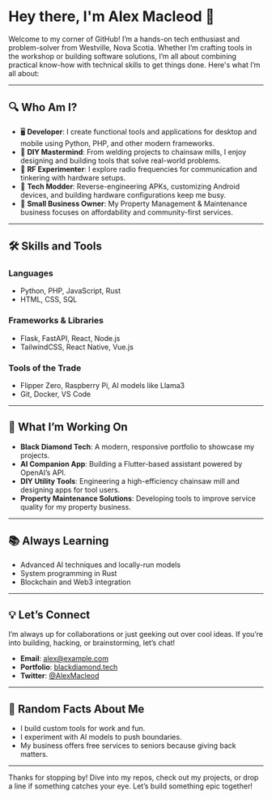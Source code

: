 # Hey there, I'm Alex Macleod 👋

Welcome to my corner of GitHub! I’m a hands-on tech enthusiast and problem-solver from Westville, Nova Scotia. Whether I’m crafting tools in the workshop or building software solutions, I’m all about combining practical know-how with technical skills to get things done. Here's what I’m all about:

---

## 🔍 **Who Am I?**

- 🖥️ **Developer**: I create functional tools and applications for desktop and mobile using Python, PHP, and other modern frameworks.
- 🔧 **DIY Mastermind**: From welding projects to chainsaw mills, I enjoy designing and building tools that solve real-world problems.
- 📡 **RF Experimenter**: I explore radio frequencies for communication and tinkering with hardware setups.
- 📱 **Tech Modder**: Reverse-engineering APKs, customizing Android devices, and building hardware configurations keep me busy.
- 🌱 **Small Business Owner**: My Property Management & Maintenance business focuses on affordability and community-first services.

---

## 🛠️ **Skills and Tools**

### Languages
- Python, PHP, JavaScript, Rust
- HTML, CSS, SQL

### Frameworks & Libraries
- Flask, FastAPI, React, Node.js
- TailwindCSS, React Native, Vue.js

### Tools of the Trade
- Flipper Zero, Raspberry Pi, AI models like Llama3
- Git, Docker, VS Code

---

## 🚧 **What I’m Working On**

- **Black Diamond Tech**: A modern, responsive portfolio to showcase my projects.
- **AI Companion App**: Building a Flutter-based assistant powered by OpenAI’s API.
- **DIY Utility Tools**: Engineering a high-efficiency chainsaw mill and designing apps for tool users.
- **Property Maintenance Solutions**: Developing tools to improve service quality for my property business.

---

## 📚 **Always Learning**

- Advanced AI techniques and locally-run models
- System programming in Rust
- Blockchain and Web3 integration

---

## 💡 **Let’s Connect**

I’m always up for collaborations or just geeking out over cool ideas. If you’re into building, hacking, or brainstorming, let’s chat!

- **Email**: [alex@example.com](mailto:alex@example.com)
- **Portfolio**: [blackdiamond.tech](https://blackdiamond.tech)
- **Twitter**: [@AlexMacleod](https://twitter.com/AlexMacleod)

---

## 🤘 **Random Facts About Me**

- I build custom tools for work and fun.
- I experiment with AI models to push boundaries.
- My business offers free services to seniors because giving back matters.

---

Thanks for stopping by! Dive into my repos, check out my projects, or drop a line if something catches your eye. Let’s build something epic together!
